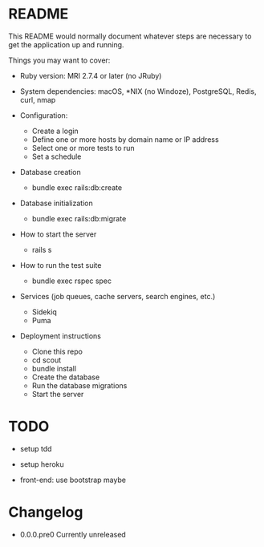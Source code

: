 # README

This README would normally document whatever steps are necessary to get the
application up and running.

Things you may want to cover:

* Ruby version: MRI 2.7.4 or later (no JRuby)

* System dependencies: macOS, *NIX (no Windoze), PostgreSQL, Redis, curl, nmap

* Configuration: 
	* Create a login
	* Define one or more hosts by domain name or IP address
	* Select one or more tests to run
	* Set a schedule

* Database creation
	* bundle exec rails:db:create

* Database initialization
	* bundle exec rails:db:migrate

* How to start the server
	* rails s

* How to run the test suite
	* bundle exec rspec spec

* Services (job queues, cache servers, search engines, etc.)
	* Sidekiq
	* Puma

* Deployment instructions
	* Clone this repo
	* cd scout
	* bundle install
	* Create the database
	* Run the database migrations
	* Start the server

# TODO

* setup tdd

* setup heroku

* front-end: use bootstrap maybe

# Changelog

* 0.0.0.pre0 Currently unreleased
